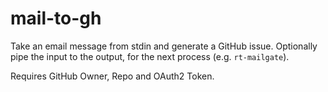 mail-to-gh
==========

Take an email message from stdin and generate a GitHub issue.
Optionally pipe the input to the output, for the next process (e.g. `rt-mailgate`).

Requires GitHub Owner, Repo and OAuth2 Token.


